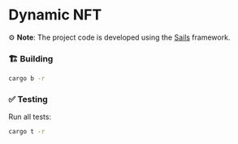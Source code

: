 # Dynamic NFT 

⚙️ **Note**: The project code is developed using the [Sails](https://github.com/gear-tech/sails) framework.

### 🏗️ Building

```sh
cargo b -r 
```

### ✅ Testing

Run all tests:
```sh
cargo t -r 
```
